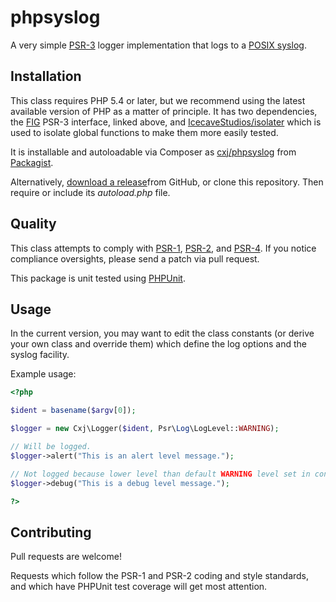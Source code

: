 # phpsyslog
A very simple
[PSR-3](https://github.com/php-fig/fig-standards/blob/master/accepted/PSR-3-logger-interface.md)
logger implementation that logs to a
[POSIX syslog](http://pubs.opengroup.org/onlinepubs/9699919799/functions/closelog.html).

## Installation

This class requires PHP 5.4 or later, but we recommend using the latest available version of PHP as a matter of principle.  It has two dependencies, the [FIG](http://www.php-fig.org) PSR-3 interface, linked above, and [IcecaveStudios/isolater](https://github.com/IcecaveStudios/isolator) which is used to isolate global functions to make them more easily tested.

It is installable and autoloadable via Composer as [cxj/phpsyslog](https://packagist.org/packages/cxj/phpsyslog)
from [Packagist](https://packagist.org/).

Alternatively, [download a release](https://github.com/cxj/phpsyslog/releases)from GitHub, or clone this repository.  Then require or include its _autoload.php_ file.

## Quality

This class attempts to comply with [PSR-1][], [PSR-2][], and [PSR-4][]. If
you notice compliance oversights, please send a patch via pull request.

[PSR-1]: https://github.com/php-fig/fig-standards/blob/master/accepted/PSR-1-basic-coding-standard.md
[PSR-2]: https://github.com/php-fig/fig-standards/blob/master/accepted/PSR-2-coding-style-guide.md
[PSR-4]: https://github.com/php-fig/fig-standards/blob/master/accepted/PSR-4-autoloader.md

This package is unit tested using [PHPUnit](https://phpunit.de).

## Usage

In the current version, you may want to edit the class constants (or derive your own class and override them) which define the log options and the syslog facility.

Example usage:
```php
<?php

$ident = basename($argv[0]);

$logger = new Cxj\Logger($ident, Psr\Log\LogLevel::WARNING);

// Will be logged.
$logger->alert("This is an alert level message.");    

// Not logged because lower level than default WARNING level set in constructor.
$logger->debug("This is a debug level message.");     

?>
```

## Contributing

Pull requests are welcome!

Requests which follow the PSR-1 and PSR-2 coding and style standards, and which
have PHPUnit test coverage will get most attention.
